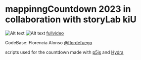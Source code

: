 # mappinngCountdown 2023 in collaboration with storyLab kiU
![Alt text](https://github.com/Koproduktionslabor/mappinngCountdown23/blob/main/WhatsApp%20Image%202023-10-09%20at%202.18.03%20PM%20(1).jpeg?raw=true)
![Alt text](https://github.com/Koproduktionslabor/mappinngCountdown23/blob/main/WhatsApp%20Image%202023-10-09%20at%202.18.03%20PM.jpeg?raw=true)
[fullvideo](https://www.youtube.com/watch?v=KHVezPS6yls&ab_channel=storyLabkiUderFachhochschuleDortmund)

CodeBase: Florencia Alonso [@flordefuego](https://github.com/flordefuego)

scripts used for the countdown made with [p5js](https://p5js.org/) and [Hydra](https://github.com/hydra-synth/hydra)

